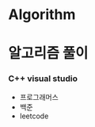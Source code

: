 # Algorithm
<h1>알고리즘 풀이</h1>
<h3>C++ visual studio</h3>
<ul>
<li>프로그래머스 </li>
<li>백준 </li>
<li>leetcode </li>
</ul>

